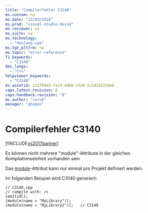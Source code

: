```yaml
---
title: "Compilerfehler C3140"
ms.custom: na
ms.date: "12/03/2016"
ms.prod: "visual-studio-dev14"
ms.reviewer: na
ms.suite: na
ms.technology: 
  - "devlang-cpp"
ms.tgt_pltfrm: na
ms.topic: "error-reference"
f1_keywords: 
  - "C3140"
dev_langs: 
  - "C++"
helpviewer_keywords: 
  - "C3140"
ms.assetid: 122f8943-fac3-4db8-a3a8-2c5d19233de6
caps.latest.revision: 8
caps.handback.revision: "8"
ms.author: "corob"
manager: "ghogen"
---
```

# Compilerfehler C3140
[!INCLUDE[vs2017banner](../../assembler/inline/includes/vs2017banner.md)]

Es können nicht mehrere "module"\-Attribute in der gleichen Kompilationseinheit vorhanden sein  
  
 Das [module](../../windows/module-cpp.md)\-Attribut kann nur einmal pro Projekt definiert werden.  
  
 Im folgenden Beispiel wird C3140 generiert:  
  
```  
// C3140.cpp  
// compile with: /c  
[emitidl];  
[module(name = "MyLibrary")];  
[module(name = "MyLibrary2")];   // C3140  
```